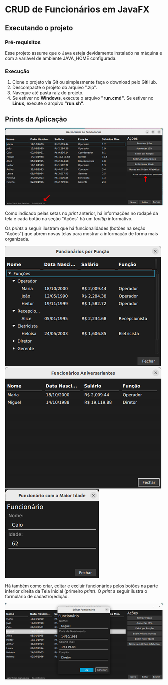 # CRUD de Funcionários em JavaFX

## Executando o projeto

### Pré-requisitos

Esse projeto assume que o Java esteja devidamente instalado na máquina e com a variável de ambiente JAVA_HOME configurada.

### Execução

1. Clone o projeto via Git ou simplesmente faça o download pelo GitHub.
2. Descompacte o projeto do arquivo ".zip".
3. Navegue até pasta raiz do projeto.
4. Se estiver no **Windows**, execute o arquivo **"run.cmd"**. Se estiver no **Linux**, execute o arquivo **"run.sh"**.

## Prints da Aplicação

![Tela Inicial](prints/tela-inicial.png)

Como indicado pelas setas no *print* anterior, há informações no rodapé da tela e cada botão na seção "Ações" há um *tooltip* informativo.

Os *prints* a seguir ilustram que há funcionalidades (botões na seção "Ações") que abrem novas telas para mostrar a informação de forma mais organizada. 

![Tela Funcionários por Função](prints/tela-funcionarios-por-funcao.png)
![Tela Funcionários Aniversariantes](prints/tela-funcionarios-aniversariantes.png)
![Tela Funcionário com a Maior Idade](prints/tela-funcionario-maior-idade.png)

Há também como criar, editar e excluir funcionários pelos botões na parte inferior direita da Tela Inicial (primeiro *print*). O *print* a seguir ilustra o formulário de cadastro/edição.

![Tela Formulário de Cadastro/Edição](prints/tela-editar-funcionario.png)
